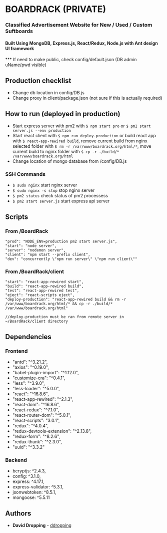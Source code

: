 # BOARDRACK (PRIVATE)

### Classified Advertisement Website for New / Used / Custom Suftboards

#### Built Using MongoDB, Express.js, React/Redux, Node.js with Ant design UI framework

\*\*\* If need to make public, check config/default.json (DB admin uName/pwd visible)

## Production checklist

- Change db location in config/DB.js
- Change proxy in client/package.json (not sure if this is actually required)

## How to run (deployed in production)

- Start express server with pm2 with `$ npm start pro` or `$ pm2 start server.js --env production`
- Start react client with `$ npm run deploy-production` or build react app with `$ react-app-rewired build`, remove current build from nginx selected folder with `$ rm -r /var/www/boardrack.org/html/*`, move current build to nginx folder with `$ cp -r ./build/* /var/www/boardrack.org/html`
- Change location of mongo database from /config/DB.js

### SSH Commands

- `$ sudo nginx` start nginx server
- `$ sudo nginx -s stop` stop nginx server
- `$ pm2 status` check status of pm2 processess
- `$ pm2 start server.js` start express api server

## Scripts

### From /BoardRack

    "prod": "NODE_ENV=production pm2 start server.js",
    "start": "node server",
    "server": "nodemon server",
    "client": "npm start --prefix client",
    "dev": "concurrently \"npm run server\" \"npm run client\""

### From /BoardRack/client

    "start": "react-app-rewired start",
    "build": "react-app-rewired build",
    "test": "react-app-rewired test",
    "eject": "react-scripts eject",
    "deploy-production": "react-app-rewired build && rm -r /var/www/boardrack.org/html/* && cp -r ./build/* /var/www/boardrack.org/html"

    //deploy-production must be ran from remote server in ~/BoardRack/client directory

## Dependencies

### Frontend

- "antd": "^3.21.2",
- "axios": "^0.19.0",
- "babel-plugin-import": "^1.12.0",
- "customize-cra": "^0.4.1",
- "less": "^3.9.0",
- "less-loader": "^5.0.0",
- "react": "^16.8.6",
- "react-app-rewired": "^2.1.3",
- "react-dom": "^16.8.6",
- "react-redux": "^7.1.0",
- "react-router-dom": "^5.0.1",
- "react-scripts": "3.0.1",
- "redux": "^4.0.4",
- "redux-devtools-extension": "^2.13.8",
- "redux-form": "^8.2.6",
- "redux-thunk": "^2.3.0",
- "uuid": "^3.3.2"

### Backend

- bcryptjs: ^2.4.3,
- config: ^3.1.0,
- express: ^4.17.1,
- express-validator: ^5.3.1,
- jsonwebtoken: ^8.5.1,
- mongoose: ^5.5.11

## Authors

- **David Dropping** - [ddropping](https://github.com/ddropping)
